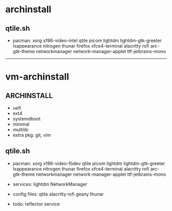 # archinstall

## qtile.sh
* pacman:
xorg
xf86-video-intel
qtile
picom
lightdm
lightdm-gtk-greeter
lxappearance
nitrogen
thunar
firefox
xfce4-terminal
alacritty
rofi
arc-gtk-theme
networkmanager
network-manager-applet
ttf-jetbrains-mono

____

# vm-archinstall

## ARCHINSTALL

* uefi
* ext4
* systemdboot
* minimal
* multilib
* extra pkg: git, vim


## qtile.sh
* pacman:
xorg
xf86-video-fbdev
qtile
picom
lightdm
lightdm-gtk-greeter
lxappearance
nitrogen
thunar
firefox
xfce4-terminal
alacritty
rofi
arc-gtk-theme
networkmanager
network-manager-applet
ttf-jetbrains-mono

* services:
lightdm
NetworkManager

* config files:
qtile
alacritty 
rofi
geany
thunar


* todo:
reflector service